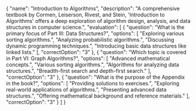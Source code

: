 {
  "name": "Introduction to Algorithms",
  "description": "A comprehensive textbook by Cormen, Leiserson, Rivest, and Stein, 'Introduction to Algorithms' offers a deep exploration of algorithm design, analysis, and data structures in computer science.",
  "evaluation": [
    {
      "question": "What is the primary focus of Part III: Data Structures?",
      "options": [
        "Exploring various sorting algorithms.",
        "Analyzing probabilistic algorithms.",
        "Discussing dynamic programming techniques.",
        "Introducing basic data structures like linked lists."
      ],
      "correctOption": "3"
    },
    {
      "question": "Which topic is covered in Part VI: Graph Algorithms?",
      "options": [
        "Advanced mathematical concepts.",
        "Various sorting algorithms.",
        "Algorithms for analyzing data structures.",
        "Breadth-first search and depth-first search."
      ],
      "correctOption": "3"
    },
    {
      "question": "What is the purpose of the Appendix in the book?",
      "options": [
        "Providing solutions to exercises.",
        "Exploring real-world applications of algorithms.",
        "Presenting advanced data structures.",
        "Offering mathematical background and reference materials."
      ],
      "correctOption": "3"
    }
  ]
}

